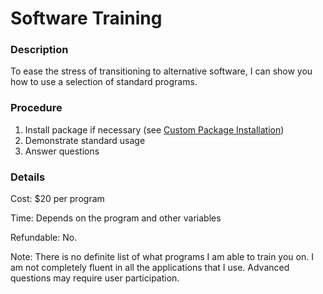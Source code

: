 <title>Software Training - That GNU+Linux Guy</title>

Software Training
=================

### Description

To ease the stress of transitioning to alternative software, I can show you how
to use a selection of standard programs.

### Procedure

1. Install package if necessary (see [Custom Package Installation](cpi.html))
2. Demonstrate standard usage
3. Answer questions

### Details

Cost: $20 per program

Time: Depends on the program and other variables

Refundable: No.

Note: There is no definite list of what programs I am able to train you on. I
am not completely fluent in all the applications that I use. Advanced questions
may require user participation.
